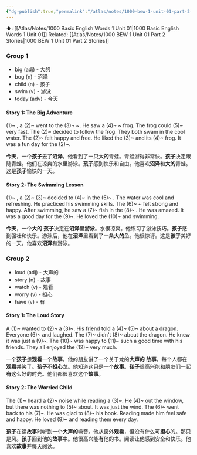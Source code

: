 ```yaml
---
{"dg-publish":true,"permalink":"/atlas/notes/1000-bew-1-unit-01-part-2-stories-cloze-questions/","tags":["BEW","Tuition/English"]}
---
```


⬆️: [[Atlas/Notes/1000 Basic English Words 1 Unit 01\|1000 Basic English Words 1 Unit 01]]
Related: [[Atlas/Notes/1000 BEW 1 Unit 01 Part 2 Stories\|1000 BEW 1 Unit 01 Part 2 Stories]]

### Group 1

- big (adj) - 大的
- bog (n) - 沼泽
- child (n) - 孩子
- swim (v) - 游泳
- today (adv) - 今天

#### Story 1: The Big Adventure

(1)~ , a (2)~ went to the (3)~ ~. He saw a (4)~ ~ frog. The frog could (5)~ very fast. The (2)~ decided to follow the frog. They both swam in the cool water. The (2)~ felt happy and free. He liked the (3)~ and its (4)~ frog. It was a fun day for the (2)~.

**今天**，一个**孩子**去了**沼泽**。他看到了一只**大的**青蛙。青蛙游得非常快。**孩子**决定跟随青蛙。他们在凉爽的水里游泳。**孩子**感到快乐和自由。他喜欢**沼泽**和**大的**青蛙。这是**孩子**愉快的一天。

#### Story 2: The Swimming Lesson

(1)~ , a (2)~ (3)~ decided to (4)~ in the (5)~ . The water was cool and refreshing. He practiced his swimming skills. The (6)~ ~ felt strong and happy. After swimming, he saw a (7)~ fish in the (8)~ . He was amazed. It was a good day for the (9)~. He loved the (10)~ and swimming.

 **今天**，一个**大的** **孩子**决定在**沼泽**里**游泳**。水很凉爽。他练习了游泳技巧。**孩子**感到强壮和快乐。游泳后，他在**沼泽**里看到了一条**大的**鱼。他很惊讶。这是**孩子**美好的一天。他喜欢**沼泽**和游泳。

### Group 2

- loud (adj) - 大声的
- story (n) - 故事
- watch (v) - 观看
- worry (v) - 担心
- have (v) - 有

#### Story 1: The Loud Story

A (1)~ wanted to (2)~ a (3)~. His friend told a (4)~ (5)~ about a dragon. Everyone (6)~ and laughed. The (7)~ didn't (8)~ about the dragon. He knew it was just a (9)~. The (10)~ was happy to (11)~ such a good time with his friends. They all enjoyed the (12)~ very much.

一个**孩子**想**观看**一个**故事**。他的朋友讲了一个关于龙的**大声的** **故事**。每个人都在**观看**并笑了。**孩子**不**担心**龙。他知道这只是一个**故事**。**孩子**很高兴能和朋友们一起**有**这么好的时光。他们都很喜欢这个**故事**。

#### Story 2: The Worried Child

The (1)~ heard a (2)~ noise while reading a (3)~. He (4)~ out the window, but there was nothing to (5)~ about. It was just the wind. The (6)~ went back to his (7)~. He was glad to (8)~ his book. Reading made him feel safe and happy. He loved (9)~ and reading them every day.

 **孩子**在读**故事**时听到一个**大声的**噪音。他从窗外**观看**，但没有什么可**担心**的。那只是风。**孩子**回到他的**故事**中。他很高兴能**有**他的书。阅读让他感到安全和快乐。他喜欢**故事**并每天阅读。
